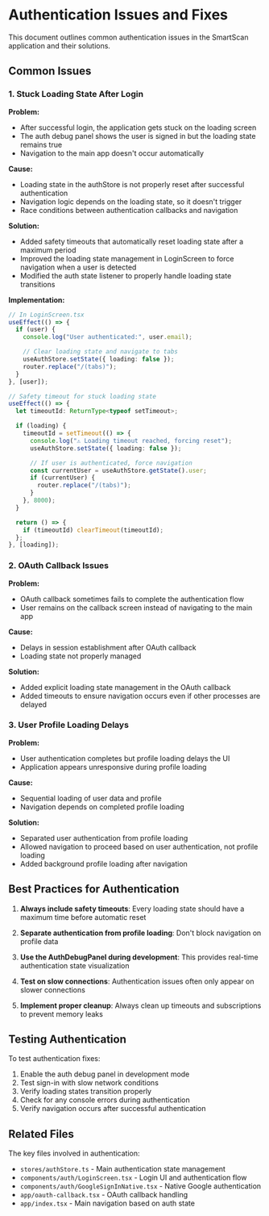 # Authentication Issues and Fixes

This document outlines common authentication issues in the SmartScan application and their solutions.

## Common Issues

### 1. Stuck Loading State After Login

**Problem:**

- After successful login, the application gets stuck on the loading screen
- The auth debug panel shows the user is signed in but the loading state remains true
- Navigation to the main app doesn't occur automatically

**Cause:**

- Loading state in the authStore is not properly reset after successful authentication
- Navigation logic depends on the loading state, so it doesn't trigger
- Race conditions between authentication callbacks and navigation

**Solution:**

- Added safety timeouts that automatically reset loading state after a maximum period
- Improved the loading state management in LoginScreen to force navigation when a user is detected
- Modified the auth state listener to properly handle loading state transitions

**Implementation:**

```typescript
// In LoginScreen.tsx
useEffect(() => {
  if (user) {
    console.log("User authenticated:", user.email);

    // Clear loading state and navigate to tabs
    useAuthStore.setState({ loading: false });
    router.replace("/(tabs)");
  }
}, [user]);

// Safety timeout for stuck loading state
useEffect(() => {
  let timeoutId: ReturnType<typeof setTimeout>;

  if (loading) {
    timeoutId = setTimeout(() => {
      console.log("⚠️ Loading timeout reached, forcing reset");
      useAuthStore.setState({ loading: false });

      // If user is authenticated, force navigation
      const currentUser = useAuthStore.getState().user;
      if (currentUser) {
        router.replace("/(tabs)");
      }
    }, 8000);
  }

  return () => {
    if (timeoutId) clearTimeout(timeoutId);
  };
}, [loading]);
```

### 2. OAuth Callback Issues

**Problem:**

- OAuth callback sometimes fails to complete the authentication flow
- User remains on the callback screen instead of navigating to the main app

**Cause:**

- Delays in session establishment after OAuth callback
- Loading state not properly managed

**Solution:**

- Added explicit loading state management in the OAuth callback
- Added timeouts to ensure navigation occurs even if other processes are delayed

### 3. User Profile Loading Delays

**Problem:**

- User authentication completes but profile loading delays the UI
- Application appears unresponsive during profile loading

**Cause:**

- Sequential loading of user data and profile
- Navigation depends on completed profile loading

**Solution:**

- Separated user authentication from profile loading
- Allowed navigation to proceed based on user authentication, not profile loading
- Added background profile loading after navigation

## Best Practices for Authentication

1. **Always include safety timeouts**: Every loading state should have a maximum time before automatic reset

2. **Separate authentication from profile loading**: Don't block navigation on profile data

3. **Use the AuthDebugPanel during development**: This provides real-time authentication state visualization

4. **Test on slow connections**: Authentication issues often only appear on slower connections

5. **Implement proper cleanup**: Always clean up timeouts and subscriptions to prevent memory leaks

## Testing Authentication

To test authentication fixes:

1. Enable the auth debug panel in development mode
2. Test sign-in with slow network conditions
3. Verify loading states transition properly
4. Check for any console errors during authentication
5. Verify navigation occurs after successful authentication

## Related Files

The key files involved in authentication:

- `stores/authStore.ts` - Main authentication state management
- `components/auth/LoginScreen.tsx` - Login UI and authentication flow
- `components/auth/GoogleSignInNative.tsx` - Native Google authentication
- `app/oauth-callback.tsx` - OAuth callback handling
- `app/index.tsx` - Main navigation based on auth state
